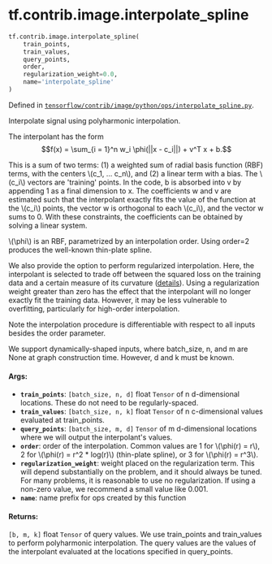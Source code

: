 <div itemscope itemtype="http://developers.google.com/ReferenceObject">
<meta itemprop="name" content="tf.contrib.image.interpolate_spline" />
<meta itemprop="path" content="Stable" />
</div>

# tf.contrib.image.interpolate_spline

``` python
tf.contrib.image.interpolate_spline(
    train_points,
    train_values,
    query_points,
    order,
    regularization_weight=0.0,
    name='interpolate_spline'
)
```



Defined in [`tensorflow/contrib/image/python/ops/interpolate_spline.py`](/code/stable/tensorflow/contrib/image/python/ops/interpolate_spline.py).

Interpolate signal using polyharmonic interpolation.

The interpolant has the form
$$f(x) = \sum_{i = 1}^n w_i \phi(||x - c_i||) + v^T x + b.$$

This is a sum of two terms: (1) a weighted sum of radial basis function (RBF)
terms, with the centers \\(c_1, ... c_n\\), and (2) a linear term with a bias.
The \\(c_i\\) vectors are 'training' points. In the code, b is absorbed into v
by appending 1 as a final dimension to x. The coefficients w and v are
estimated such that the interpolant exactly fits the value of the function at
the \\(c_i\\) points, the vector w is orthogonal to each \\(c_i\\), and the
vector w sums to 0. With these constraints, the coefficients can be obtained
by solving a linear system.

\\(\phi\\) is an RBF, parametrized by an interpolation
order. Using order=2 produces the well-known thin-plate spline.

We also provide the option to perform regularized interpolation. Here, the
interpolant is selected to trade off between the squared loss on the training
data and a certain measure of its curvature
([details](https://en.wikipedia.org/wiki/Polyharmonic_spline)).
Using a regularization weight greater than zero has the effect that the
interpolant will no longer exactly fit the training data. However, it may be
less vulnerable to overfitting, particularly for high-order interpolation.

Note the interpolation procedure is differentiable with respect to all inputs
besides the order parameter.

We support dynamically-shaped inputs, where batch_size, n, and m are None
at graph construction time. However, d and k must be known.

#### Args:

* <b>`train_points`</b>: `[batch_size, n, d]` float `Tensor` of n d-dimensional
    locations. These do not need to be regularly-spaced.
* <b>`train_values`</b>: `[batch_size, n, k]` float `Tensor` of n c-dimensional values
    evaluated at train_points.
* <b>`query_points`</b>: `[batch_size, m, d]` `Tensor` of m d-dimensional locations
    where we will output the interpolant's values.
* <b>`order`</b>: order of the interpolation. Common values are 1 for
    \\(\phi(r) = r\\), 2 for \\(\phi(r) = r^2 * log(r)\\) (thin-plate spline),
     or 3 for \\(\phi(r) = r^3\\).
* <b>`regularization_weight`</b>: weight placed on the regularization term.
    This will depend substantially on the problem, and it should always be
    tuned. For many problems, it is reasonable to use no regularization.
    If using a non-zero value, we recommend a small value like 0.001.
* <b>`name`</b>: name prefix for ops created by this function


#### Returns:

`[b, m, k]` float `Tensor` of query values. We use train_points and
train_values to perform polyharmonic interpolation. The query values are
the values of the interpolant evaluated at the locations specified in
query_points.